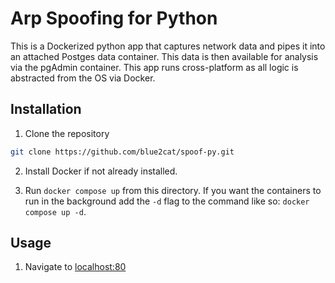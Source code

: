 # Arp Spoofing for Python

This is a Dockerized python app that captures network data and pipes it into an attached Postges data container. This data is then available for analysis via the pgAdmin container. This app runs cross-platform as all logic is abstracted from the OS via Docker. 


## Installation

1. Clone the repository
```bash
git clone https://github.com/blue2cat/spoof-py.git
```

2. Install Docker if not already installed.

3. Run `docker compose up` from this directory. If you want the containers to run in the background add the `-d` flag to the command like so: `docker compose up -d`. 

## Usage
1. Navigate to [localhost:80](http://localhost:80)
